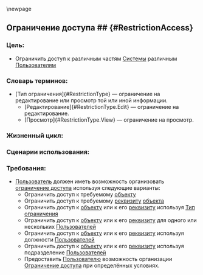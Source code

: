 
\newpage

## Ограничение доступа ## {#RestrictionAccess}

### Цель:
*	Ограничить доступ к различным частям [Системы](#System) различным [Пользователям](#User) 

### Словарь терминов:
*	[Тип ограничения]{#RestrictionType} — ограничение на редактирование или просмотр той или иной информации.
	*	[Редактирование]{#RestrictionType.Edit} — ограничение на редактирование.
	*	[Просмотр]{#RestrictionType.View} — ограничение на просмотр.

### Жизненный цикл:

### Сценарии использования:

### Требования:
*	[Пользователь](#User) должен иметь возможность организовать [ограничение доступа](#RestrictionAccess) используя следующие варианты:
	*	Ограничить доступ к требуемому [объекту](#Object)
	*	Ограничить доступ к требуемому [реквизиту](#Object.Property) [объекта](#Object)	
	*	Ограничить доступ к [объекту](#Object) или к его [реквизиту](#Object.Property) используя [Тип ограничения](#RestrictionType)
	*	Ограничить доступ к [объекту](#Object) или к его [реквизиту](#Object.Property) для одного или нескольких [Пользователей](#User)
	*	Ограничить доступ к [объекту](#Object) или к его [реквизиту](#Object.Property) используя должности [Пользователей](#User)
	*	Ограничить доступ к [объекту](#Object) или к его [реквизиту](#Object.Property) используя подразделение [Пользователей](#User)
	*	Предоставить [Пользователю](#User) возможность организации [Ограничение доступа](#RestrictionAccess) при определённых условиях.